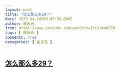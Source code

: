 ```yaml
---
layout: post
title: "怎么那么多29？"
date: 2023-04-24T09:47:39.000Z
author: 崔永元
from: https://www.youtube.com/watch?v=IiLYr4qNFEM
tags: [ 崔永元 ]
comments: True
categories: [ 崔永元 ]
---
```

<!--1682329659000-->
[怎么那么多29？](https://www.youtube.com/watch?v=IiLYr4qNFEM)
------

<div>

</div>
